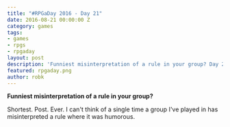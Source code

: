 ```yaml
---
title: "#RPGaDay 2016 - Day 21"
date: 2016-08-21 00:00:00 Z
category: games
tags:
- games
- rpgs
- rpgaday
layout: post
description: 'Funniest misinterpretation of a rule in your group? Day 21 of #RPGaDay.'
featured: rpgaday.png
author: robk
---
```


**Funniest misinterpretation of a rule in your group?**

Shortest. Post. Ever. I can't think of a single time a group I've played in has misinterpreted a rule where it was humorous.
